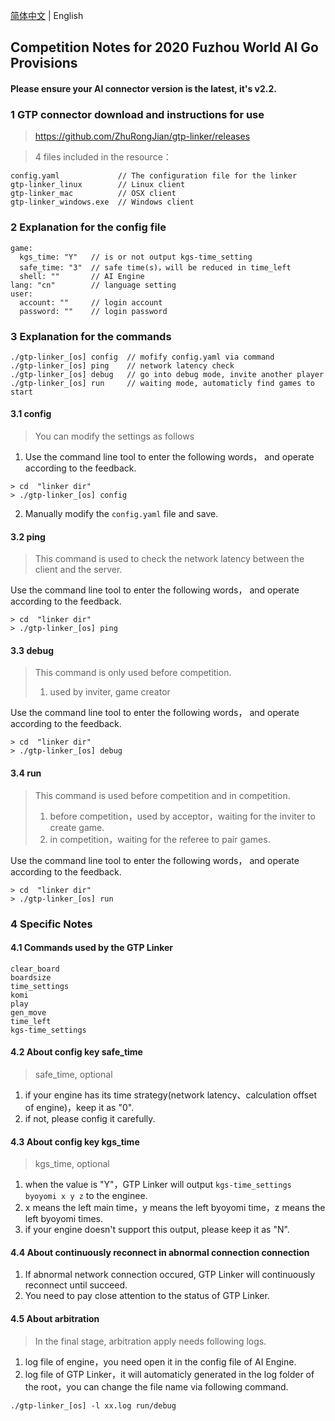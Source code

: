 [简体中文](https://github.com/ZhuRongJian/gtp-linker) | English

## Competition Notes for 2020 Fuzhou World AI Go Provisions 

#### Please ensure your AI connector version is the latest, it's v2.2.

### 1 GTP connector download and instructions for use

> https://github.com/ZhuRongJian/gtp-linker/releases

> 4 files included in the resource：

```
config.yaml             // The configuration file for the linker
gtp-linker_linux        // Linux client
gtp-linker_mac          // OSX client
gtp-linker_windows.exe  // Windows client
```

### 2 Explanation for the config file

```
game:
  kgs_time: "Y"   // is or not output kgs-time_setting
  safe_time: "3"  // safe time(s)，will be reduced in time_left
  shell: ""       // AI Engine 
lang: "cn"        // language setting
user:
  account: ""     // login account
  password: ""    // login password
```

### 3 Explanation for the commands

```
./gtp-linker_[os] config  // mofify config.yaml via command
./gtp-linker_[os] ping    // network latency check
./gtp-linker_[os] debug   // go into debug mode, invite another player
./gtp-linker_[os] run     // waiting mode, automaticly find games to start
```

#### 3.1 config

> You can modify the settings as follows

1. Use the command line tool to enter the following words， and operate according to the feedback.

```
> cd  "linker dir"
> ./gtp-linker_[os] config
```

2. Manually modify the `config.yaml` file and save.

#### 3.2 ping

> This command is used to check the network latency between the client and the server.

Use the command line tool to enter the following words， and operate according to the feedback.

```
> cd  "linker dir"
> ./gtp-linker_[os] ping
```

#### 3.3 debug

> This command is only used before competition.
> 
> 1. used by inviter, game creator

Use the command line tool to enter the following words， and operate according to the feedback.

```
> cd  "linker dir"
> ./gtp-linker_[os] debug
```

#### 3.4 run

> This command is used before competition and in competition.
>
> 1. before competition，used by acceptor，waiting for the inviter to create game.
> 2. in competition，waiting for the referee to pair games.

Use the command line tool to enter the following words， and operate according to the feedback.

```
> cd  "linker dir"
> ./gtp-linker_[os] run
```

### 4 Specific Notes

#### 4.1 Commands used by the GTP Linker

```
clear_board
boardsize
time_settings
komi
play
gen_move
time_left
kgs-time_settings
```

#### 4.2 About config key safe_time

> safe_time, optional

1. if your engine has its time strategy(network latency、calculation offset of engine)，keep it as "0".
2. if not, please config it carefully.

#### 4.3 About config key kgs_time

> kgs_time, optional

1. when the value is "Y"，GTP Linker will output `kgs-time_settings byoyomi x y z` to the enginee.
2. x means the left main time，y means the left byoyomi time，z means the left byoyomi times.
3. if your engine doesn't support this output, please keep it as "N".
 
#### 4.4 About continuously reconnect in abnormal connection connection

1. If abnormal network connection occured, GTP Linker will continuously reconnect until succeed.
2. You need to pay close attention to the status of GTP Linker. 

#### 4.5 About arbitration

> In the final stage, arbitration apply needs following logs.

1. log file of engine，you need open it in the config file of AI Engine.
2. log file of GTP Linker，it will automaticly generated in the log folder of the root，you can change the file name via following command.

```
./gtp-linker_[os] -l xx.log run/debug
```
